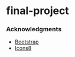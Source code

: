 # final-project

### Acknowledgments

* [Bootstrap](https://github.com/twbs/bootstrap)
* [Icons8](https://icons8.com)
